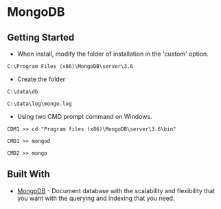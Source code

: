 # MongoDB

## Getting Started
* When install, modify the folder of installation in the 'custom' option.
```
C:\Program Files (x86)\MongoDB\server\3.6
```
* Create the folder
```
C:\data\db
```
```
C:\data\log\mongo.log
```
* Using two CMD prompt command on Windows.
```
CDM1 >> cd "Program files (x86)\MongoDB\server\3.6\bin"
```
```
CMD1 >> mongod
```
```
CMD2 >> mongo
```

## Built With

* [MongoDB](https://docs.mongodb.com/manual/tutorial/install-mongodb-on-windows/) - Document database with the scalability and flexibility that you want with the querying and indexing that you need.

